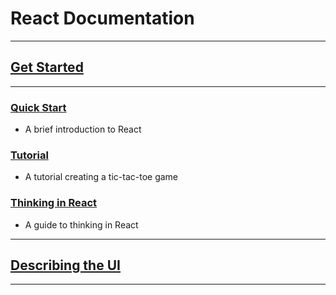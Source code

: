 # React Documentation

---
## [Get Started](https://github.com/robinpunn/documentation/tree/main/React/1-GetStarted)
---

### [Quick Start](https://github.com/robinpunn/documentation/tree/main/React/1-GetStarted/1-Quickstart)
- A brief introduction to React

### [Tutorial](https://github.com/robinpunn/documentation/tree/main/React/1-GetStarted/2-Tutorial)
- A tutorial creating a tic-tac-toe game

### [Thinking in React](https://github.com/robinpunn/documentation/tree/main/React/1-GetStarted/3-ThinkingInReact)
- A guide to thinking in React

---
## [Describing the UI](https://github.com/robinpunn/documentation/tree/main/React/2-DescribingTheUI)
---